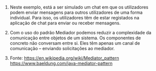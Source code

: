 1) Neste exemplo, está a ser simulado um chat em que os utilizadores podem enviar mensagens para outros utilizadores de uma forma individual. Para isso, os utilizadores têm de estar registados na aplicação de chat para enviar ou receber mensagens.

2) Com o uso do padrão Mediador podemos reduzir a complexidade da comunicação entre objetos de um sistema.
Os componentes de concreto não conversam entre si. Eles têm apenas um canal de comunicação – enviando solicitações ao mediador. 


3) Fonte: https://en.wikipedia.org/wiki/Mediator_pattern
https://www.baeldung.com/java-mediator-pattern